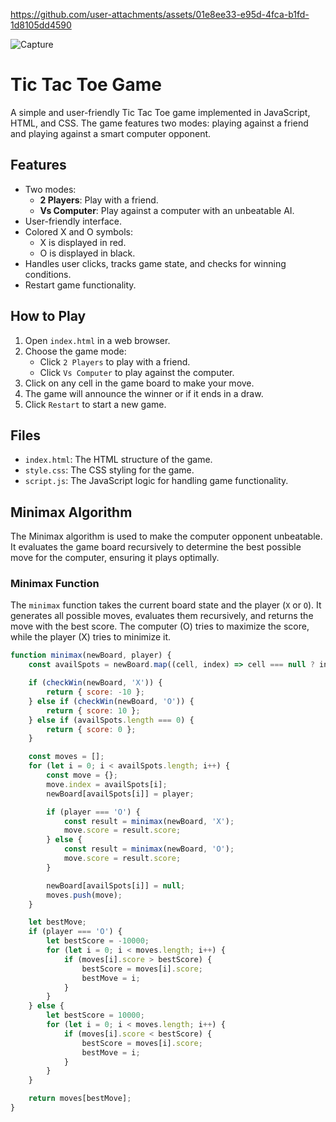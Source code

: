 


https://github.com/user-attachments/assets/01e8ee33-e95d-4fca-b1fd-1d8105dd4590


![Capture](https://github.com/user-attachments/assets/fbb7b56d-6961-4064-ac51-d25f78d27a9d)

# Tic Tac Toe Game

A simple and user-friendly Tic Tac Toe game implemented in JavaScript, HTML, and CSS. The game features two modes: playing against a friend and playing against a smart computer opponent.

## Features

- Two modes: 
  - **2 Players**: Play with a friend.
  - **Vs Computer**: Play against a computer with an unbeatable AI.
- User-friendly interface.
- Colored X and O symbols:
  - X is displayed in red.
  - O is displayed in black.
- Handles user clicks, tracks game state, and checks for winning conditions.
- Restart game functionality.

## How to Play

1. Open `index.html` in a web browser.
2. Choose the game mode: 
   - Click `2 Players` to play with a friend.
   - Click `Vs Computer` to play against the computer.
3. Click on any cell in the game board to make your move.
4. The game will announce the winner or if it ends in a draw.
5. Click `Restart` to start a new game.

## Files

- `index.html`: The HTML structure of the game.
- `style.css`: The CSS styling for the game.
- `script.js`: The JavaScript logic for handling game functionality.

## Minimax Algorithm

The Minimax algorithm is used to make the computer opponent unbeatable. It evaluates the game board recursively to determine the best possible move for the computer, ensuring it plays optimally.

### Minimax Function

The `minimax` function takes the current board state and the player (`X` or `O`). It generates all possible moves, evaluates them recursively, and returns the move with the best score. The computer (O) tries to maximize the score, while the player (X) tries to minimize it.

```javascript
function minimax(newBoard, player) {
    const availSpots = newBoard.map((cell, index) => cell === null ? index : null).filter(v => v !== null);

    if (checkWin(newBoard, 'X')) {
        return { score: -10 };
    } else if (checkWin(newBoard, 'O')) {
        return { score: 10 };
    } else if (availSpots.length === 0) {
        return { score: 0 };
    }

    const moves = [];
    for (let i = 0; i < availSpots.length; i++) {
        const move = {};
        move.index = availSpots[i];
        newBoard[availSpots[i]] = player;

        if (player === 'O') {
            const result = minimax(newBoard, 'X');
            move.score = result.score;
        } else {
            const result = minimax(newBoard, 'O');
            move.score = result.score;
        }

        newBoard[availSpots[i]] = null;
        moves.push(move);
    }

    let bestMove;
    if (player === 'O') {
        let bestScore = -10000;
        for (let i = 0; i < moves.length; i++) {
            if (moves[i].score > bestScore) {
                bestScore = moves[i].score;
                bestMove = i;
            }
        }
    } else {
        let bestScore = 10000;
        for (let i = 0; i < moves.length; i++) {
            if (moves[i].score < bestScore) {
                bestScore = moves[i].score;
                bestMove = i;
            }
        }
    }

    return moves[bestMove];
}







